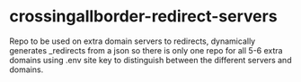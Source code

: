 # crossingallborder-redirect-servers
Repo to be used on extra domain servers to redirects, dynamically generates _redirects from a json so there is only one repo for all 5-6 extra domains using .env site key to distinguish between the different servers and domains. 
